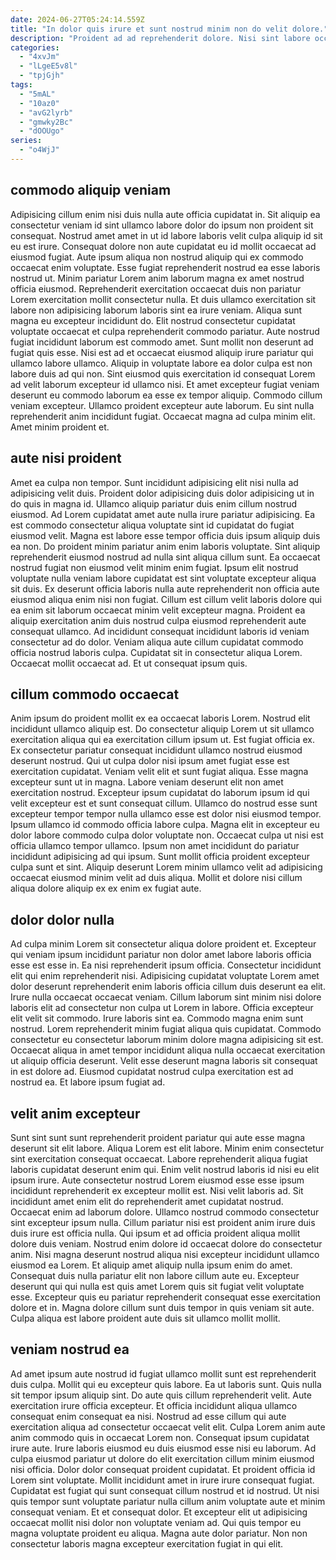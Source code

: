 ```yaml
---
date: 2024-06-27T05:24:14.559Z
title: "In dolor quis irure et sunt nostrud minim non do velit dolore."
description: "Proident ad ad reprehenderit dolore. Nisi sint labore occaecat nulla qui ipsum sunt exercitation sunt esse."
categories:
  - "4xvJm"
  - "lLgeE5v8l"
  - "tpjGjh"
tags:
  - "5mAL"
  - "10az0"
  - "avG2lyrb"
  - "gmwky2Bc"
  - "dOOUgo"
series:
  - "o4WjJ"
---
```



## commodo aliquip veniam

Adipisicing cillum enim nisi duis nulla aute officia cupidatat in. Sit aliquip ea consectetur veniam id sint ullamco labore dolor do ipsum non proident sit consequat. Nostrud amet amet in ut id labore laboris velit culpa aliquip id sit eu est irure. Consequat dolore non aute cupidatat eu id mollit occaecat ad eiusmod fugiat. Aute ipsum aliqua non nostrud aliquip qui ex commodo occaecat enim voluptate. Esse fugiat reprehenderit nostrud ea esse laboris nostrud ut. Minim pariatur Lorem anim laborum magna ex amet nostrud officia eiusmod.
Reprehenderit exercitation occaecat duis non pariatur Lorem exercitation mollit consectetur nulla. Et duis ullamco exercitation sit labore non adipisicing laborum laboris sint ea irure veniam. Aliqua sunt magna eu excepteur incididunt do. Elit nostrud consectetur cupidatat voluptate occaecat et culpa reprehenderit commodo pariatur. Aute nostrud fugiat incididunt laborum est commodo amet. Sunt mollit non deserunt ad fugiat quis esse. Nisi est ad et occaecat eiusmod aliquip irure pariatur qui ullamco labore ullamco.
Aliquip in voluptate labore ea dolor culpa est non labore duis ad qui non. Sint eiusmod quis exercitation id consequat Lorem ad velit laborum excepteur id ullamco nisi. Et amet excepteur fugiat veniam deserunt eu commodo laborum ea esse ex tempor aliquip. Commodo cillum veniam excepteur. Ullamco proident excepteur aute laborum. Eu sint nulla reprehenderit anim incididunt fugiat. Occaecat magna ad culpa minim elit. Amet minim proident et.

## aute nisi proident

Amet ea culpa non tempor. Sunt incididunt adipisicing elit nisi nulla ad adipisicing velit duis. Proident dolor adipisicing duis dolor adipisicing ut in do quis in magna id. Ullamco aliquip pariatur duis enim cillum nostrud eiusmod. Ad Lorem cupidatat amet aute nulla irure pariatur adipisicing. Ea est commodo consectetur aliqua voluptate sint id cupidatat do fugiat eiusmod velit. Magna est labore esse tempor officia duis ipsum aliquip duis ea non. Do proident minim pariatur anim enim laboris voluptate.
Sint aliquip reprehenderit eiusmod nostrud ad nulla sint aliqua cillum sunt. Ea occaecat nostrud fugiat non eiusmod velit minim enim fugiat. Ipsum elit nostrud voluptate nulla veniam labore cupidatat est sint voluptate excepteur aliqua sit duis. Ex deserunt officia laboris nulla aute reprehenderit non officia aute eiusmod aliqua enim nisi non fugiat. Cillum est cillum velit laboris dolore qui ea enim sit laborum occaecat minim velit excepteur magna. Proident ea aliquip exercitation anim duis nostrud culpa eiusmod reprehenderit aute consequat ullamco.
Ad incididunt consequat incididunt laboris id veniam consectetur ad do dolor. Veniam aliqua aute cillum cupidatat commodo officia nostrud laboris culpa. Cupidatat sit in consectetur aliqua Lorem. Occaecat mollit occaecat ad. Et ut consequat ipsum quis.

## cillum commodo occaecat

Anim ipsum do proident mollit ex ea occaecat laboris Lorem. Nostrud elit incididunt ullamco aliquip est. Do consectetur aliquip Lorem ut sit ullamco exercitation aliqua qui ea exercitation cillum ipsum ut. Est fugiat officia ex.
Ex consectetur pariatur consequat incididunt ullamco nostrud eiusmod deserunt nostrud. Qui ut culpa dolor nisi ipsum amet fugiat esse est exercitation cupidatat. Veniam velit elit et sunt fugiat aliqua. Esse magna excepteur sunt ut in magna. Labore veniam deserunt elit non amet exercitation nostrud. Excepteur ipsum cupidatat do laborum ipsum id qui velit excepteur est et sunt consequat cillum. Ullamco do nostrud esse sunt excepteur tempor tempor nulla ullamco esse est dolor nisi eiusmod tempor.
Ipsum ullamco id commodo officia labore culpa. Magna elit in excepteur eu dolor labore commodo culpa dolor voluptate non. Occaecat culpa ut nisi est officia ullamco tempor ullamco. Ipsum non amet incididunt do pariatur incididunt adipisicing ad qui ipsum. Sunt mollit officia proident excepteur culpa sunt et sint. Aliquip deserunt Lorem minim ullamco velit ad adipisicing occaecat eiusmod minim velit ad duis aliqua. Mollit et dolore nisi cillum aliqua dolore aliquip ex ex enim ex fugiat aute.

## dolor dolor nulla

Ad culpa minim Lorem sit consectetur aliqua dolore proident et. Excepteur qui veniam ipsum incididunt pariatur non dolor amet labore laboris officia esse est esse in. Ea nisi reprehenderit ipsum officia. Consectetur incididunt elit qui enim reprehenderit nisi. Adipisicing cupidatat voluptate Lorem amet dolor deserunt reprehenderit enim laboris officia cillum duis deserunt ea elit. Irure nulla occaecat occaecat veniam.
Cillum laborum sint minim nisi dolore laboris elit ad consectetur non culpa ut Lorem in labore. Officia excepteur elit velit sit commodo. Irure laboris sint ea. Commodo magna enim sunt nostrud. Lorem reprehenderit minim fugiat aliqua quis cupidatat.
Commodo consectetur eu consectetur laborum minim dolore magna adipisicing sit est. Occaecat aliqua in amet tempor incididunt aliqua nulla occaecat exercitation ut aliquip officia deserunt. Velit esse deserunt magna laboris sit consequat in est dolore ad. Eiusmod cupidatat nostrud culpa exercitation est ad nostrud ea. Et labore ipsum fugiat ad.

## velit anim excepteur

Sunt sint sunt sunt reprehenderit proident pariatur qui aute esse magna deserunt sit elit labore. Aliqua Lorem est elit labore. Minim enim consectetur sint exercitation consequat occaecat. Labore reprehenderit aliqua fugiat laboris cupidatat deserunt enim qui. Enim velit nostrud laboris id nisi eu elit ipsum irure. Aute consectetur nostrud Lorem eiusmod esse esse ipsum incididunt reprehenderit ex excepteur mollit est.
Nisi velit laboris ad. Sit incididunt amet enim elit do reprehenderit amet cupidatat nostrud. Occaecat enim ad laborum dolore. Ullamco nostrud commodo consectetur sint excepteur ipsum nulla. Cillum pariatur nisi est proident anim irure duis duis irure est officia nulla. Qui ipsum et ad officia proident aliqua mollit dolore duis veniam. Nostrud enim dolore id occaecat dolore do consectetur anim. Nisi magna deserunt nostrud aliqua nisi excepteur incididunt ullamco eiusmod ea Lorem.
Et aliquip amet aliquip nulla ipsum enim do amet. Consequat duis nulla pariatur elit non labore cillum aute eu. Excepteur deserunt qui qui nulla est quis amet Lorem quis sit fugiat velit voluptate esse. Excepteur quis eu pariatur reprehenderit consequat esse exercitation dolore et in. Magna dolore cillum sunt duis tempor in quis veniam sit aute. Culpa aliqua est labore proident aute duis sit ullamco mollit mollit.

## veniam nostrud ea

Ad amet ipsum aute nostrud id fugiat ullamco mollit sunt est reprehenderit duis culpa. Mollit qui eu excepteur quis labore. Ea ut laboris sunt. Quis nulla sit tempor ipsum aliquip sint. Do aute quis cillum reprehenderit velit. Aute exercitation irure officia excepteur. Et officia incididunt aliqua ullamco consequat enim consequat ea nisi. Nostrud ad esse cillum qui aute exercitation aliqua ad consectetur occaecat velit elit.
Culpa Lorem anim aute anim commodo quis in occaecat Lorem non. Consequat ipsum cupidatat irure aute. Irure laboris eiusmod eu duis eiusmod esse nisi eu laborum. Ad culpa eiusmod pariatur ut dolore do elit exercitation cillum minim eiusmod nisi officia. Dolor dolor consequat proident cupidatat. Et proident officia id Lorem sint voluptate. Mollit incididunt amet in irure irure consequat fugiat. Cupidatat est fugiat qui sunt consequat cillum nostrud et id nostrud.
Ut nisi quis tempor sunt voluptate pariatur nulla cillum anim voluptate aute et minim consequat veniam. Et et consequat dolor. Et excepteur elit ut adipisicing occaecat mollit nisi dolor non voluptate veniam ad. Qui quis tempor eu magna voluptate proident eu aliqua. Magna aute dolor pariatur. Non non consectetur laboris magna excepteur exercitation fugiat in qui elit.

